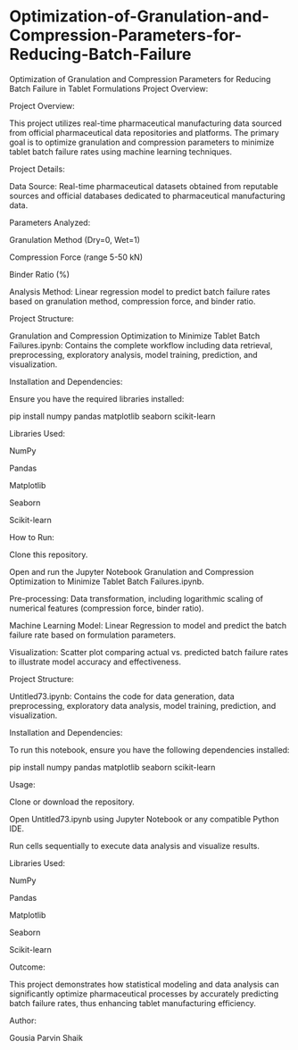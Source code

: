 # Optimization-of-Granulation-and-Compression-Parameters-for-Reducing-Batch-Failure
Optimization of Granulation and Compression Parameters for Reducing Batch Failure in Tablet Formulations
Project Overview:

Project Overview:

This project utilizes real-time pharmaceutical manufacturing data sourced from official pharmaceutical data repositories and platforms. The primary goal is to optimize granulation and compression parameters to minimize tablet batch failure rates using machine learning techniques.

Project Details:

Data Source: Real-time pharmaceutical datasets obtained from reputable sources and official databases dedicated to pharmaceutical manufacturing data.

Parameters Analyzed:

Granulation Method (Dry=0, Wet=1)

Compression Force (range 5-50 kN)

Binder Ratio (%)

Analysis Method: Linear regression model to predict batch failure rates based on granulation method, compression force, and binder ratio.

Project Structure:

Granulation and Compression Optimization to Minimize Tablet Batch Failures.ipynb: Contains the complete workflow including data retrieval, preprocessing, exploratory analysis, model training, prediction, and visualization.

Installation and Dependencies:

Ensure you have the required libraries installed:

pip install numpy pandas matplotlib seaborn scikit-learn

Libraries Used:

NumPy

Pandas

Matplotlib

Seaborn

Scikit-learn

How to Run:

Clone this repository.

Open and run the Jupyter Notebook Granulation and Compression Optimization to Minimize Tablet Batch Failures.ipynb.

Pre-processing: Data transformation, including logarithmic scaling of numerical features (compression force, binder ratio).

Machine Learning Model: Linear Regression to model and predict the batch failure rate based on formulation parameters.

Visualization: Scatter plot comparing actual vs. predicted batch failure rates to illustrate model accuracy and effectiveness.

Project Structure:

Untitled73.ipynb: Contains the code for data generation, data preprocessing, exploratory data analysis, model training, prediction, and visualization.

Installation and Dependencies:

To run this notebook, ensure you have the following dependencies installed:

pip install numpy pandas matplotlib seaborn scikit-learn

Usage:

Clone or download the repository.

Open Untitled73.ipynb using Jupyter Notebook or any compatible Python IDE.

Run cells sequentially to execute data analysis and visualize results.

Libraries Used:

NumPy

Pandas

Matplotlib

Seaborn

Scikit-learn

Outcome:

This project demonstrates how statistical modeling and data analysis can significantly optimize pharmaceutical processes by accurately predicting batch failure rates, thus enhancing tablet manufacturing efficiency.

Author:

Gousia Parvin Shaik
